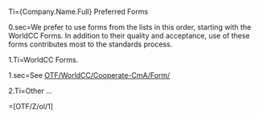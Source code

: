 Ti={Company.Name.Full} Preferred Forms

0.sec=We prefer to use forms from the lists in this order, starting with the WorldCC Forms.  In addition to their quality and acceptance, use of these forms contributes most to the standards process.  

1.Ti=WorldCC Forms.

1.sec=See <a href="index.php?action=list&file=OTF/WorldCC/Cooperate-CmA/Demo/">OTF/WorldCC/Cooperate-CmA/Form/</a> 

2.Ti=Other ...

=[OTF/Z/ol/1]